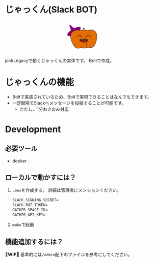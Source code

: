 # じゃっくん(Slack BOT)

<div align="center">
<img src="https://github.com/jack-legacy/slack_app/blob/main/docs/%E3%81%98%E3%82%83%E3%81%A3%E3%81%8F%E3%82%93.jpg?raw=true" alt="じゃっくんのアイコン" style="justify-content: center; width: 20%;">
</div>

jackLegacyで動くじゃっくんの実体です。
Boltで作成。

# じゃっくんの機能

- Boltで実装されているため、Boltで実現できることはなんでもできます。
- 一定間隔でSlackへメッセージを投稿することが可能です。
  - ただし、1分おきのみ対応

# Development

## 必要ツール

- docker

## ローカルで動かすには？

1. `.env`を作成する。
   詳細は管理者にメンションください。

   ```
   SLACK_SIGNING_SECRET=
   SLACK_BOT_TOKEN=
   GATHER_SPACE_ID=
   GATHER_API_KEY=
   ```

2. `make`で起動

## 機能追加するには？

**🙇WIP🙇**
基本的には`/admin`配下のファイルを参考にしてください。
